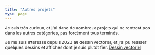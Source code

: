 ```yaml
---
title: "Autres projets"
type: page
---
```


Je suis très curieux, et j'ai donc de nombreux projets qui ne rentrent pas dans les autres catégories, pas forcément tous terminés.

Je me suis intéressé depuis 2023 au dessin vectoriel, et j'ai pu réaliser quelques dessins et affiches dont je suis plutôt fier. [Dessin vectoriel](/autres/dessin/)